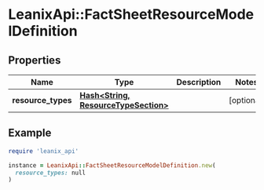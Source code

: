 # LeanixApi::FactSheetResourceModelDefinition

## Properties

| Name | Type | Description | Notes |
| ---- | ---- | ----------- | ----- |
| **resource_types** | [**Hash&lt;String, ResourceTypeSection&gt;**](ResourceTypeSection.md) |  | [optional] |

## Example

```ruby
require 'leanix_api'

instance = LeanixApi::FactSheetResourceModelDefinition.new(
  resource_types: null
)
```

